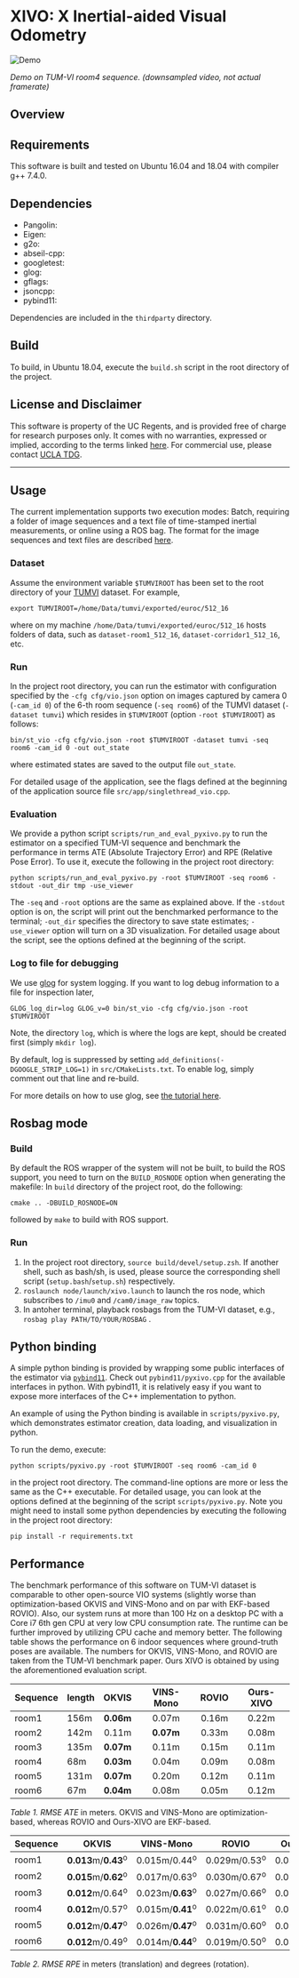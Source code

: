 # XIVO: X Inertial-aided Visual Odometry


![Demo](misc/demo.gif)

*Demo on TUM-VI room4 sequence. (downsampled video, not actual framerate)*

## Overview



## Requirements

This software is built and tested on Ubuntu 16.04 and 18.04 with compiler g++ 7.4.0.

## Dependencies

- Pangolin:
- Eigen:
- g2o:
- abseil-cpp:
- googletest:
- glog:
- gflags:
- jsoncpp:
- pybind11:

Dependencies are included in the `thirdparty` directory.

## Build

To build, in Ubuntu 18.04, execute the `build.sh` script in the root directory of the project.


## License and Disclaimer

This software is property of the UC Regents, and is provided free of charge for research purposes only. It comes with no warranties, expressed or implied, according to the terms linked [here](https://github.com/feixh/xivo/edit/master/LICENSE). For commercial use, please contact [UCLA TDG](tdg.ucla.edu).

---

## Usage

The current implementation supports two execution modes: Batch, requiring a folder of image sequences and a text file of time-stamped inertial measurements, or online using a ROS bag. The format for the image sequences and text files are described [here](placeholder).

<!--
Either run on a folder of image sequences and a text file of inertial measurements (like what provided by the EuRoC and TUM-VI datasets), or a rosbag (TUM-VI also provides rosbags).
-->

### Dataset

Assume the environment variable `$TUMVIROOT` has been set to the root directory of your [TUMVI](https://vision.in.tum.de/data/datasets/visual-inertial-dataset) dataset. For example,

```
export TUMVIROOT=/home/Data/tumvi/exported/euroc/512_16
```

where on my machine `/home/Data/tumvi/exported/euroc/512_16` hosts folders of data, such as `dataset-room1_512_16`, `dataset-corridor1_512_16`, etc.

### Run

In the project root directory, you can run the estimator with configuration specified by the `-cfg cfg/vio.json` option on images captured by camera 0 (`-cam_id 0`) of the 6-th room sequence (`-seq room6`) of the TUMVI dataset (`-dataset tumvi`) which resides in `$TUMVIROOT` (option `-root $TUMVIROOT`) as follows:

```
bin/st_vio -cfg cfg/vio.json -root $TUMVIROOT -dataset tumvi -seq room6 -cam_id 0 -out out_state
```

where estimated states are saved to the output file `out_state`.

For detailed usage of the application, see the flags defined at the beginning of the application source file `src/app/singlethread_vio.cpp`. 


### Evaluation

<!--
**DEPRECATED: USE THE PYTHON EVALUATION SCRIPT FROM TUM RGBD BENCHMARK INSTEAD**


A C++ implementation of RPE (Relative Pose Error) and ATE (Absolute Trajectory Error) is provided. Once you have run the estimator on one of the TUM-VI sequences and have the estimated states saved in a file, say, `out_state`, evaluation can be done as follows:

```
bin/eval -root $TUMVIROOT -seq room6 -result out_state -resolution 0.001
```

where `resolution` specifies the temporal interval over which RPE is measured.
-->

We provide a python script `scripts/run_and_eval_pyxivo.py` to run the estimator on a specified TUM-VI sequence and benchmark the performance in terms ATE (Absolute Trajectory Error) and RPE (Relative Pose Error). To use it, execute the following in the project root directory:

```
python scripts/run_and_eval_pyxivo.py -root $TUMVIROOT -seq room6 -stdout -out_dir tmp -use_viewer
```
The `-seq` and `-root` options are the same as explained above. If the `-stdout` option is on, the script will print out the benchmarked performance to the terminal; `-out_dir` specifies the directory to save state estimates; `-use_viewer` option will turn on a 3D visualization. For detailed usage about the script, see the options defined at the beginning of the script.

### Log to file for debugging

We use [glog](https://github.com/google/glog) for system logging. If you want to log debug information to a file for inspection later,

```
GLOG_log_dir=log GLOG_v=0 bin/st_vio -cfg cfg/vio.json -root $TUMVIROOT
```

Note, the directory `log`, which is where the logs are kept, should be created first (simply `mkdir log`). 

By default, log is suppressed by setting `add_definitions(-DGOOGLE_STRIP_LOG=1)` in `src/CMakeLists.txt`. To enable log, simply comment out that line and re-build.

For more details on how to use glog, see [the tutorial here](http://rpg.ifi.uzh.ch/docs/glog.html).

<!--
### Python scripts for diagnosis

We provide some python scripts in `scripts` folder to diagnose the behavior of the system. By default, the vio application will dump state to a text file named `out_state_aligned`. To compare the state estimates and the ground-truth states, you can do the following:

```
python scripts/compareTraj.py room6 out_state_aligned
```

Note, you can change `out_state_aligned` to another name as long as it is consistent with the filename you provide to the `-out` option when you run the vio application. Also `room6` is the sequence name to perform the comparison, and it should be the same as the one used when you run your application.

If the script works fine, you will be able to see a figure of three panels with each of which showing the x, y, and z components of the estimated translation state. The blue trajectory is the ground truth, and the red one is your estimation.
-->

## Rosbag mode

### Build

By default the ROS wrapper of the system will not be built, to build the ROS support, you need to turn on the `BUILD_ROSNODE` option when generating the makefile: In `build` directory of the project root, do the following:

```
cmake .. -DBUILD_ROSNODE=ON
```

followed by `make` to build with ROS support.

### Run

1. In the project root directory, `source build/devel/setup.zsh`. If another shell, such as bash/sh, is used, please source the corresponding shell script (`setup.bash`/`setup.sh`) respectively.
2. `roslaunch node/launch/xivo.launch` to launch the ros node, which subscribes to `/imu0` and `/cam0/image_raw` topics.
3. In antoher terminal, playback rosbags from the TUM-VI dataset, e.g., `rosbag play PATH/TO/YOUR/ROSBAG` .

<!-- ## Profiling

If you want to build the project along with the gperftools provided in the thirdparty folder, make sure you have `autoconf` and `libtool` installed.
`
sudo apt-get install autoconf libtool
`
and
`
./build.sh
`

See [gperftools](https://gperftools.github.io/gperftools/cpuprofile.html) from Google. Or enable printing of the timing information gathered by the `timer_` object inside the estimator. -->


## Python binding

A simple python binding is provided by wrapping some public interfaces of the estimator via [`pybind11`](https://github.com/pybind/pybind11). Check out `pybind11/pyxivo.cpp` for the available interfaces in python. With pybind11, it is relatively easy if you want to expose more interfaces of the C++ implementation to python.

An example of using the Python binding is available in `scripts/pyxivo.py`, which demonstrates estimator creation, data loading, and visualization in python.

To run the demo, execute:

```
python scripts/pyxivo.py -root $TUMVIROOT -seq room6 -cam_id 0
```

in the project root directory. The command-line options are more or less the same as the C++ executable. For detailed usage, you can look at the options defined at the beginning of the script `scripts/pyxivo.py`. Note you might need to install some python dependencies by executing the following in the project root directory:

```
pip install -r requirements.txt
```

## Performance

The benchmark performance of this software on TUM-VI dataset is comparable to other open-source VIO systems (slightly worse than optimization-based OKVIS and VINS-Mono and on par with EKF-based ROVIO). Also, our system runs at more than 100 Hz on a desktop PC with a Core i7 6th gen CPU at very low CPU consumption rate. The runtime can be further improved by utilizing CPU cache and memory better. The following table shows the performance on 6 indoor sequences where ground-truth poses are available. The numbers for OKVIS, VINS-Mono, and ROVIO are taken from the TUM-VI benchmark paper. Ours XIVO is obtained by using the aforementioned evaluation script.


| Sequence | length | OKVIS | VINS-Mono | ROVIO | Ours-XIVO |
|:---       | :---    | :---:   | :---:       | :---:   | :---:  |
|room1     | 156m   | **0.06m** | 0.07m | 0.16m | 0.22m |
|room2     | 142m   | 0.11m | **0.07m** | 0.33m | 0.08m |
|room3     | 135m   | **0.07m**  | 0.11m | 0.15m | 0.11m |
|room4     | 68m    | **0.03m** | 0.04m | 0.09m | 0.08m |
|room5     | 131m   | **0.07m** | 0.20m | 0.12m | 0.11m |
|room6     | 67m    | **0.04m** | 0.08m | 0.05m | 0.12m |

*Table 1. RMSE ATE* in meters. OKVIS and VINS-Mono are optimization-based, whereas ROVIO and Ours-XIVO are EKF-based.


| Sequence | OKVIS | VINS-Mono | ROVIO | Ours-XIVO |
|:---       | :---:   | :---:       | :---:   | :---:  |
|room1 | **0.013**m/**0.43**<sup>o</sup> | 0.015m/0.44<sup>o</sup> | 0.029m/0.53<sup>o</sup> | 0.031m/0.59<sup>o</sup> |
|room2 | **0.015**m/**0.62**<sup>o</sup> | 0.017m/0.63<sup>o</sup> | 0.030m/0.67<sup>o</sup> | 0.023m/0.75<sup>o</sup> |
|room3 | **0.012**m/0.64<sup>o</sup> | 0.023m/**0.63**<sup>o</sup> | 0.027m/0.66<sup>o</sup> | 0.027m/0.73<sup>o</sup> |
|room4 | **0.012**m/0.57<sup>o</sup> | 0.015m/**0.41**<sup>o</sup> | 0.022m/0.61<sup>o</sup> | 0.023m/0.62<sup>o</sup> |
|room5 | **0.012**m/**0.47**<sup>o</sup> | 0.026m/**0.47**<sup>o</sup> | 0.031m/0.60<sup>o</sup> | 0.023m/0.65<sup>o</sup> |
|room6| **0.012**m/0.49<sup>o</sup> | 0.014m/**0.44**<sup>o</sup> | 0.019m/0.50<sup>o</sup> | 0.031m/0.53<sup>o</sup> |

*Table 2. RMSE RPE* in meters (translation) and degrees (rotation).
